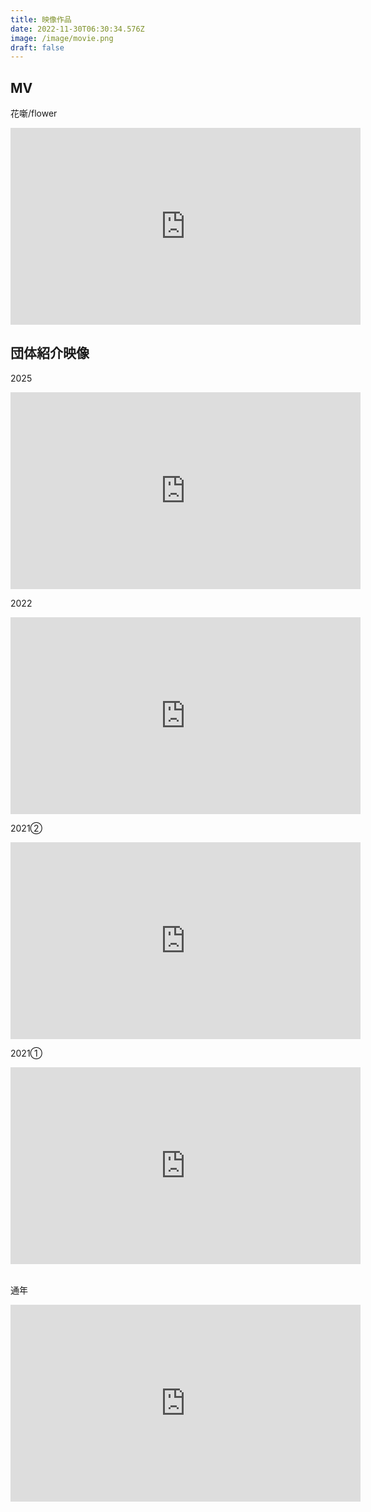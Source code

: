 ```yaml
---
title: 映像作品
date: 2022-11-30T06:30:34.576Z
image: /image/movie.png
draft: false
---
```

## MV  

花噺/flower  
<iframe width="560" height="315" src="https://youtu.be/DPzNWfoue-4" title="YouTube video player" frameborder="0" allow="accelerometer; autoplay; clipboard-write; encrypted-media; gyroscope; picture-in-picture" allowfullscreen></iframe>  

## 団体紹介映像 ﻿ 

2025  
<iframe width="560" height="315" src="https://www.youtube.com/embed/HaF725wz7dw" title="YouTube Shorts video player" frameborder="0" allow="accelerometer; autoplay; clipboard-write; encrypted-media; gyroscope; picture-in-picture" allowfullscreen></iframe>  

2022  
<iframe width="560" height="315" src="https://www.youtube.com/embed/Rku8YdnRfgE" title="YouTube video player" frameborder="0" allow="accelerometer; autoplay; clipboard-write; encrypted-media; gyroscope; picture-in-picture" allowfullscreen></iframe>  

2021②  
<iframe width="560" height="315" src="https://www.youtube.com/embed/w6ImPbRTtNQ" title="YouTube video player" frameborder="0" allow="accelerometer; autoplay; clipboard-write; encrypted-media; gyroscope; picture-in-picture" allowfullscreen></iframe>  

2021①  
<iframe width="560" height="315" src="https://www.youtube.com/embed/UPspgPiYpY4" title="YouTube video player" frameborder="0" allow="accelerometer; autoplay; clipboard-write; encrypted-media; gyroscope; picture-in-picture" allowfullscreen></iframe> ﻿ 

通年  
<iframe width="560" height="315" src="https://www.youtube.com/embed/S1N913eKvoQ" title="YouTube video player" frameborder="0" allow="accelerometer; autoplay; clipboard-write; encrypted-media; gyroscope; picture-in-picture" allowfullscreen></iframe>
